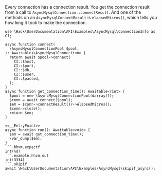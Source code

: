 Every connection has a connection result. You get the connection result from a call to `AsyncMysqlConnection::connectResult`. And one of the methods on an `AsyncMysqlConnectResult` is `elapsedMicros()`, which tells you how long it took to make the connection.

```basic-usage.hack
use \Hack\UserDocumentation\API\Examples\AsyncMysql\ConnectionInfo as CI;

async function connect(
  \AsyncMysqlConnectionPool $pool,
): Awaitable<\AsyncMysqlConnection> {
  return await $pool->connect(
    CI::$host,
    CI::$port,
    CI::$db,
    CI::$user,
    CI::$passwd,
  );
}
async function get_connection_time(): Awaitable<?int> {
  $pool = new \AsyncMysqlConnectionPool(darray[]);
  $conn = await connect($pool);
  $em = $conn->connectResult()?->elapsedMicros();
  $conn->close();
  return $em;
}

<<__EntryPoint>>
async function run(): Awaitable<void> {
  $em = await get_connection_time();
  \var_dump($em);
}
```.hhvm.expectf
int(%d)
```.example.hhvm.out
int(3334)
```.skipif
await \Hack\UserDocumentation\API\Examples\AsyncMysql\skipif_async();
```

